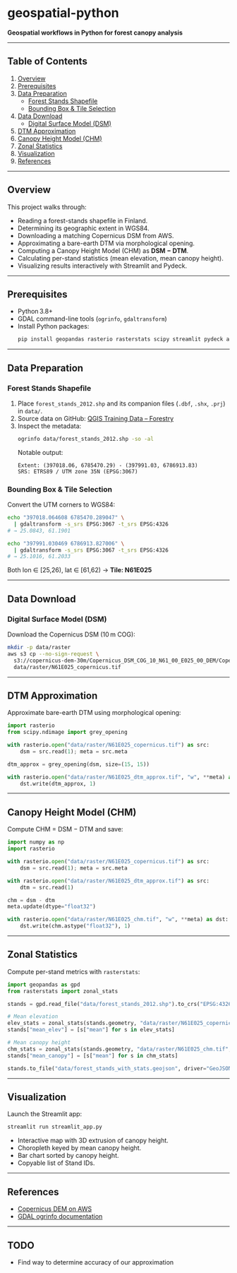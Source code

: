 # geospatial-python

**Geospatial workflows in Python for forest canopy analysis**

---

## Table of Contents

1. [Overview](#overview)
2. [Prerequisites](#prerequisites)
3. [Data Preparation](#data-preparation)
   - [Forest Stands Shapefile](#forest-stands-shapefile)
   - [Bounding Box & Tile Selection](#bounding-box--tile-selection)
4. [Data Download](#data-download)
   - [Digital Surface Model (DSM)](#digital-surface-model-dsm)
5. [DTM Approximation](#dtm-approximation)
6. [Canopy Height Model (CHM)](#canopy-height-model-chm)
7. [Zonal Statistics](#zonal-statistics)
8. [Visualization](#visualization)
9. [References](#references)

---

## Overview

This project walks through:

- Reading a forest-stands shapefile in Finland.
- Determining its geographic extent in WGS84.
- Downloading a matching Copernicus DSM from AWS.
- Approximating a bare-earth DTM via morphological opening.
- Computing a Canopy Height Model (CHM) as **DSM − DTM**.
- Calculating per-stand statistics (mean elevation, mean canopy height).
- Visualizing results interactively with Streamlit and Pydeck.

---

## Prerequisites

- Python 3.8+  
- GDAL command-line tools (`ogrinfo`, `gdaltransform`)  
- Install Python packages:
  ```bash
  pip install geopandas rasterio rasterstats scipy streamlit pydeck altair matplotlib
  ```

---

## Data Preparation

### Forest Stands Shapefile

1. Place `forest_stands_2012.shp` and its companion files (`.dbf`, `.shx`, `.prj`) in `data/`.
2. Source data on GitHub: [QGIS Training Data – Forestry](https://github.com/qgis/QGIS-Training-Data/tree/master/exercise_data/forestry)
2. Inspect the metadata:
   ```bash
   ogrinfo data/forest_stands_2012.shp -so -al
   ```
   Notable output:
   ```
   Extent: (397018.06, 6785470.29) - (397991.03, 6786913.83)
   SRS: ETRS89 / UTM zone 35N (EPSG:3067)
   ```

### Bounding Box & Tile Selection

Convert the UTM corners to WGS84:
```bash
echo "397018.064608 6785470.289047" \
  | gdaltransform -s_srs EPSG:3067 -t_srs EPSG:4326
# → 25.0843, 61.1901

echo "397991.030469 6786913.827006" \
  | gdaltransform -s_srs EPSG:3067 -t_srs EPSG:4326
# → 25.1016, 61.2033
```
Both lon ∈ [25,26), lat ∈ [61,62) → **Tile: N61E025**

---

## Data Download

### Digital Surface Model (DSM)

Download the Copernicus DSM (10 m COG):
```bash
mkdir -p data/raster
aws s3 cp --no-sign-request \
  s3://copernicus-dem-30m/Copernicus_DSM_COG_10_N61_00_E025_00_DEM/Copernicus_DSM_COG_10_N61_00_E025_00_DEM.tif \
  data/raster/N61E025_copernicus.tif
```

---

## DTM Approximation

Approximate bare-earth DTM using morphological opening:

```python
import rasterio
from scipy.ndimage import grey_opening

with rasterio.open("data/raster/N61E025_copernicus.tif") as src:
    dsm = src.read(1); meta = src.meta

dtm_approx = grey_opening(dsm, size=(15, 15))

with rasterio.open("data/raster/N61E025_dtm_approx.tif", "w", **meta) as dst:
    dst.write(dtm_approx, 1)
```

---

## Canopy Height Model (CHM)

Compute CHM = DSM − DTM and save:

```python
import numpy as np
import rasterio

with rasterio.open("data/raster/N61E025_copernicus.tif") as src:
    dsm = src.read(1); meta = src.meta

with rasterio.open("data/raster/N61E025_dtm_approx.tif") as src:
    dtm = src.read(1)

chm = dsm - dtm
meta.update(dtype="float32")

with rasterio.open("data/raster/N61E025_chm.tif", "w", **meta) as dst:
    dst.write(chm.astype("float32"), 1)
```

---

## Zonal Statistics

Compute per-stand metrics with `rasterstats`:

```python
import geopandas as gpd
from rasterstats import zonal_stats

stands = gpd.read_file("data/forest_stands_2012.shp").to_crs("EPSG:4326")

# Mean elevation
elev_stats = zonal_stats(stands.geometry, "data/raster/N61E025_copernicus.tif", stats=["mean"])
stands["mean_elev"] = [s["mean"] for s in elev_stats]

# Mean canopy height
chm_stats = zonal_stats(stands.geometry, "data/raster/N61E025_chm.tif", stats=["mean"])
stands["mean_canopy"] = [s["mean"] for s in chm_stats]

stands.to_file("data/forest_stands_with_stats.geojson", driver="GeoJSON")
```

---

## Visualization

Launch the Streamlit app:

```bash
streamlit run streamlit_app.py
```

- Interactive map with 3D extrusion of canopy height.
- Choropleth keyed by mean canopy height.
- Bar chart sorted by canopy height.
- Copyable list of Stand IDs.

---

## References

- [Copernicus DEM on AWS](https://registry.opendata.aws/copernicus-dem/)  
- [GDAL ogrinfo documentation](https://gdal.org/programs/ogrinfo.html)

---

## TODO

- Find way to determine accuracy of our approximation